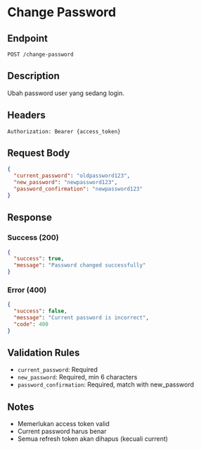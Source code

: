 # Change Password

## Endpoint
`POST /change-password`

## Description
Ubah password user yang sedang login.

## Headers
```
Authorization: Bearer {access_token}
```

## Request Body
```json
{
  "current_password": "oldpassword123",
  "new_password": "newpassword123",
  "password_confirmation": "newpassword123"
}
```

## Response
### Success (200)
```json
{
  "success": true,
  "message": "Password changed successfully"
}
```

### Error (400)
```json
{
  "success": false,
  "message": "Current password is incorrect",
  "code": 400
}
```

## Validation Rules
- `current_password`: Required
- `new_password`: Required, min 6 characters
- `password_confirmation`: Required, match with new_password

## Notes
- Memerlukan access token valid
- Current password harus benar
- Semua refresh token akan dihapus (kecuali current)